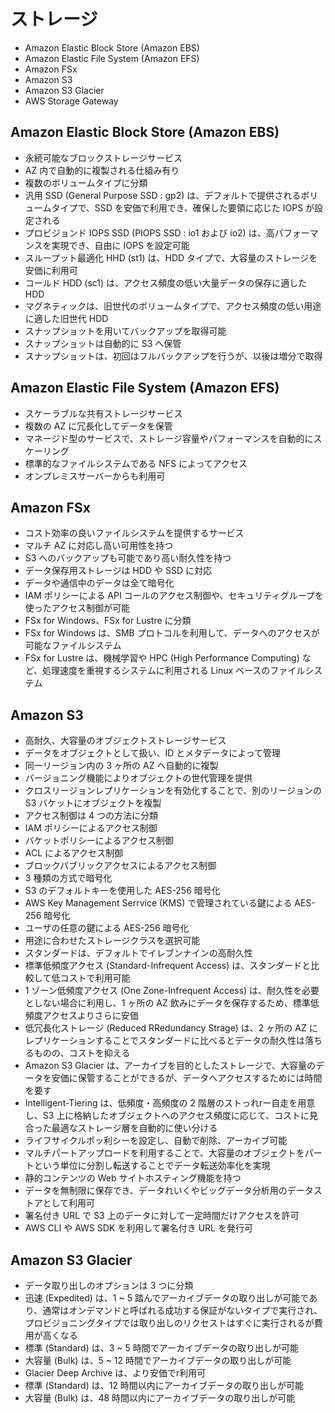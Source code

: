 # ストレージ

* Amazon Elastic Block Store (Amazon EBS)
* Amazon Elastic File System (Amazon EFS)
* Amazon FSx
* Amazon S3
* Amazon S3 Glacier
* AWS Storage Gateway

## Amazon Elastic Block Store (Amazon EBS)
* 永続可能なブロックストレージサービス
* AZ 内で自動的に複製される仕組み有り
* 複数のボリュームタイプに分類
* 汎用 SSD (General Purpose SSD : gp2) は、デフォルトで提供されるボリュームタイプで、SSD を安価で利用でき、確保した要領に応じた IOPS が設定される
* プロビジョンド IOPS SSD (PIOPS SSD : io1 および io2) は、高パフォーマンスを実現でき、自由に IOPS を設定可能
* スループット最適化 HHD (st1) は、HDD タイプで、大容量のストレージを安価に利用可
* コールド HDD (sc1) は、アクセス頻度の低い大量データの保存に適した HDD
* マグネティックは、旧世代のボリュームタイプで、アクセス頻度の低い用途に適した旧世代 HDD
* スナップショットを用いてバックアップを取得可能
* スナップショットは自動的に S3 へ保管
* スナップショットは、初回はフルバックアップを行うが、以後は増分で取得

## Amazon Elastic File System (Amazon EFS)
* スケーラブルな共有ストレージサービス
* 複数の AZ に冗長化してデータを保管
* マネージド型のサービスで、ストレージ容量やパフォーマンスを自動的にスケーリング
* 標準的なファイルシステムである NFS によってアクセス
* オンプレミスサーバーからも利用可

## Amazon FSx
* コスト効率の良いファイルシステムを提供するサービス
* マルチ AZ に対応し高い可用性を持つ
* S3 へのバックアップも可能であり高い耐久性を持つ
* データ保存用ストレージは HDD や SSD に対応
* データや通信中のデータは全て暗号化
* IAM ポリシーによる API コールのアクセス制御や、セキュリティグループを使ったアクセス制御が可能
* FSx for Windows、FSx for Lustre に分類
* FSx for Windows は、SMB プロトコルを利用して、データへのアクセスが可能なファイルシステム
* FSx for Lustre は、機械学習や HPC (High Performance Computing) など、処理速度を重視するシステムに利用される Linux ベースのファイルシステム

## Amazon S3
* 高耐久、大容量のオブジェクトストレージサービス
* データをオブジェクトとして扱い、ID とメタデータによって管理
* 同一リージョン内の 3 ヶ所の AZ へ自動的に複製
* バージョニング機能によりオブジェクトの世代管理を提供
* クロスリージョンレプリケーションを有効化することで、別のリージョンの S3 バケットにオブジェクトを複製
* アクセス制御は 4 つの方法に分類
* IAM ポリシーによるアクセス制御
* バケットポリシーによるアクセス制御
* ACL によるアクセス制御
* ブロックパブリックアクセスによるアクセス制御
* 3 種類の方式で暗号化
* S3 のデフォルトキーを使用した AES-256 暗号化
* AWS Key Management Serrvice (KMS) で管理されている鍵による AES-256 暗号化
* ユーザの任意の鍵による AES-256 暗号化
* 用途に合わせたストレージクラスを選択可能
* スタンダードは、デフォルトでイレブンナインの高耐久性
* 標準低頻度アクセス (Standard-Infrequent Access) は、スタンダードと比較して低コストで利用可能
* 1 ゾーン低頻度アクセス (One Zone-Infrequent Access) は、耐久性を必要としない場合に利用し、1 ヶ所の AZ 飲みにデータを保存するため、標準低頻度アクセスよりさらに安価
* 低冗長化ストレージ (Reduced RRedundancy Strage) は、2 ヶ所の AZ にレプリケーションすることでスタンダードに比べるとデータの耐久性は落ちるものの、コストを抑える
* Amazon S3 Glacier は、アーカイブを目的としたストレージで、大容量のデータを安価に保管することができるが、データへアクセスするためには時間を要す
* Intelligent-Tiering は、低頻度・高頻度の 2 階層のストっれrー自走を用意し、S3 上に格納したオブジェクトへのアクセス頻度に応じて、コストに見合った最適なストレージ層を自動的に使い分ける
* ライフサイクルポッ利シーを設定し、自動で削除、アーカイブ可能
* マルチパートアップロードを利用することで、大容量のオブジェクトをパートという単位に分割し転送することでデータ転送効率化を実現
* 静的コンテンツの Web サイトホスティング機能を持つ
* データを無制限に保存でき、データれいくやビッグデータ分析用のデータストアとして利用可
* 署名付き URL で S3 上のデータに対して一定時間だけアクセスを許可
* AWS CLI や AWS SDK を利用して署名付き URL を発行可

## Amazon S3 Glacier
* データ取り出しのオプションは 3 つに分類
* 迅速 (Expedited) は、1 ~ 5 踏んでアーカイブデータの取り出しが可能であり、通常はオンデマンドと呼ばれる成功する保証がないタイプで実行され、プロビジョニングタイプでは取り出しのリクセストはすぐに実行されるが費用が高くなる
* 標準 (Standard) は、3 ~ 5 時間でアーカイブデータの取り出しが可能
* 大容量 (Bulk) は、5 ~ 12 時間でアーカイブデータの取り出しが可能
* Glacier Deep Archive は、より安価でr利用可
* 標準 (Standard) は、12 時間以内にアーカイブデータの取り出しが可能
* 大容量 (Bulk) は、48 時間以内にアーカイブデータの取り出しが可能

